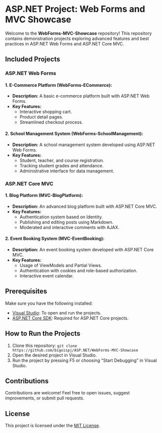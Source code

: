 # ASP.NET Project: Web Forms and MVC Showcase

Welcome to the **WebForms-MVC-Showcase** repository! This repository contains demonstration projects exploring advanced features and best practices in ASP.NET Web Forms and ASP.NET Core MVC.

## Included Projects

### ASP.NET Web Forms

#### 1. **E-Commerce Platform (WebForms-ECommerce):**
   - **Description:** A basic e-commerce platform built with ASP.NET Web Forms.
   - **Key Features:**
     - Interactive shopping cart.
     - Product detail pages.
     - Streamlined checkout process.

#### 2. **School Management System (WebForms-SchoolManagement):**
   - **Description:** A school management system developed using ASP.NET Web Forms.
   - **Key Features:**
     - Student, teacher, and course registration.
     - Tracking student grades and attendance.
     - Administrative interface for data management.

### ASP.NET Core MVC

#### 1. **Blog Platform (MVC-BlogPlatform):**
   - **Description:** An advanced blog platform built with ASP.NET Core MVC.
   - **Key Features:**
     - Authentication system based on Identity.
     - Publishing and editing posts using Markdown.
     - Moderated and interactive comments with AJAX.

#### 2. **Event Booking System (MVC-EventBooking):**
   - **Description:** An event booking system developed with ASP.NET Core MVC.
   - **Key Features:**
     - Usage of ViewModels and Partial Views.
     - Authentication with cookies and role-based authorization.
     - Interactive event calendar.

## Prerequisites

Make sure you have the following installed:

- [Visual Studio](https://visualstudio.microsoft.com/): To open and run the projects.
- [ASP.NET Core SDK](https://dotnet.microsoft.com/download): Required for ASP.NET Core projects.

## How to Run the Projects

1. Clone this repository: `git clone https://github.com/bigoispj/ASP.NET/WebForms-MVC-Showcase`
2. Open the desired project in Visual Studio.
3. Run the project by pressing F5 or choosing "Start Debugging" in Visual Studio.

## Contributions

Contributions are welcome! Feel free to open issues, suggest improvements, or submit pull requests.

## License

This project is licensed under the [MIT License](https://mit-license.org).
